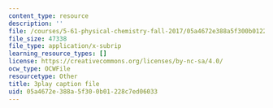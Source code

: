 ```yaml
---
content_type: resource
description: ''
file: /courses/5-61-physical-chemistry-fall-2017/05a4672e388a5f300b01228c7ed06033_3RGYj06NSTI.srt
file_size: 47338
file_type: application/x-subrip
learning_resource_types: []
license: https://creativecommons.org/licenses/by-nc-sa/4.0/
ocw_type: OCWFile
resourcetype: Other
title: 3play caption file
uid: 05a4672e-388a-5f30-0b01-228c7ed06033
---
```

